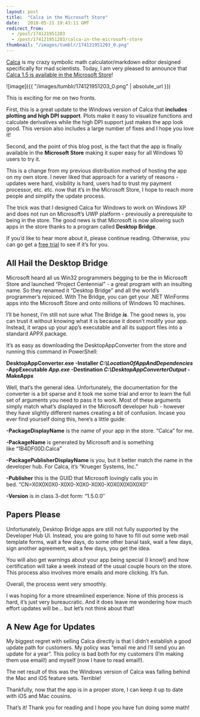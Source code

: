 ```yaml
---
layout: post
title:  "Calca in the Microsoft Store"
date:   2018-05-21 19:43:11 GMT
redirect_from:
  - /post/174121951203
  - /post/174121951203/calca-in-the-microsoft-store
thumbnail: "/images/tumblr/174121951203_0.png"
---
```




[Calca](https://calca.io) is my crazy symbolic math calculator/markdown editor designed specifically for mad scientists. Today, I am very pleased to announce that [Calca 1.5 is available in the Microsoft Store](https://www.microsoft.com/store/productId/9NHXZ5159N41)!

![image]({{ "/images/tumblr/174121951203_0.png" | absolute_url }})

This is exciting for me on two fronts.

First, this is a great update to the Windows version of Calca that **includes plotting and high DPI support**. Plots make it easy to visualize functions and calculate derivatives while the high DPI support just makes the app look good. This version also includes a large number of fixes and I hope you love it!

Second, and the point of this blog post, is the fact that the app is finally available in the **Microsoft Store** making it super easy for all Windows 10 users to try it.

This is a change from my previous distribution method of hosting the app on my own store. I never liked that approach for a variety of reasons - updates were hard, visibility is hard, users had to trust my payment processor, etc. etc. now that it’s in the Microsoft Store, I hope to reach more people and simplify the update process.

The trick was that I designed Calca for Windows to work on Windows XP and does not run on Microsoft’s UWP platform - previously a prerequisite to being in the store. The good news is that Microsoft is now allowing such apps in the store thanks to a program called **Desktop Bridge**.

If you’d like to hear more about it, please continue reading. Otherwise, you can go get a [free trial](https://www.microsoft.com/store/productId/9NHXZ5159N41) to see if it’s for you.


## All Hail the Desktop Bridge


Microsoft heard all us Win32 programmers begging to be the in Microsoft Store and launched “Project Centennial” - a great program with an insulting name. So they renamed it “Desktop Bridge” and all the world’s programmer’s rejoiced. With The Bridge, you can get your .NET WinForms apps into the Microsoft Store and onto millions of Windows 10 machines.

I’ll be honest, I’m still not sure what The Bridge ***is***. The good news is, you can trust it without knowing what it is because it doesn’t modify your app. Instead, it wraps up your app’s executable and all its support files into a standard APPX package.

It’s as easy as downloading the DesktopAppConverter from the store and running this command in PowerShell:

**DesktopAppConverter.exe -Installer *C:\LocationOfAppAndDependencies* -AppExecutable *App.exe* -Destination *C:\DesktopAppConverterOutput* -MakeAppx**

Well, that’s the general idea. Unfortunately, the documentation for the converter is a bit sparse and it took me some trial and error to learn the full set of arguments you need to pass it to work. Most of these arguments simply match what’s displayed in the Microsoft developer hub - however they have slightly different names creating a bit of confusion. Incase you ever find yourself doing this, here’s a little guide:

**-PackageDisplayName** is the name of your app in the store. “Calca” for me.

**-PackageName** is generated by Microsoft and is something like “1B4DF00D.Calca”

**-PackagePublisherDisplayName** is you, but it better match the name in the developer hub. For Calca, it’s “Krueger Systems, Inc.”

**-Publisher** this is the GUID that Microsoft lovingly calls you in bed. “CN=X0X0X0X0-X0X0-X0X0-X0X0-X0X0X0X0X0X0″

**-Version** is in class 3-dot form: “1.5.0.0″


## Papers Please


Unfortunately, Desktop Bridge apps are still not fully supported by the Developer Hub UI. Instead, you are going to have to fill out some web mail template forms, wait a few days, do some other banal task, wait a few days, sign another agreement, wait a few days, you get the idea.

You will also get warnings about your app being special (I know!) and how certification will take a week instead of the usual couple hours on the store. This process also involves more emails and more clicking. It’s fun.

Overall, the process went very smoothly.

I was hoping for a more streamlined experience. None of this process is hard, it’s just very bureaucratic. And it does leave me wondering how much effort updates will be... but let’s not think about that!


## A New Age for Updates


My biggest regret with selling Calca directly is that I didn’t establish a good update path for customers. My policy was “email me and I’ll send you an update for a year”. This policy is bad both for my customers (I’m making them use email!) and myself (now I have to read email!).

The net result of this was the Windows version of Calca was falling behind the Mac and iOS feature sets. Terrible!

Thankfully, now that the app is in a proper store, I can keep it up to date with iOS and Mac cousins.

That’s it! Thank you for reading and I hope you have fun doing some math!
